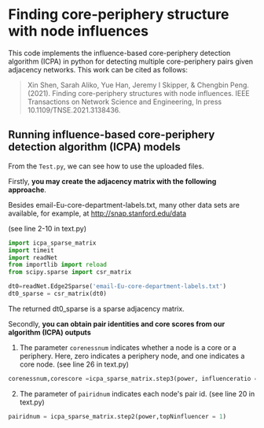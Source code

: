 # Finding core-periphery structure with node influences

This code implements the influence-based core-periphery detection algorithm (ICPA) in python for detecting multiple core-periphery pairs given adjacency networks. This work can be cited as follows:

>Xin Shen, Sarah Aliko, Yue Han, Jeremy I Skipper, & Chengbin Peng. (2021). Finding core-periphery structures with node influences. IEEE Transactions on Network Science and Engineering, In press 10.1109/TNSE.2021.3138436.

## Running influence-based core-periphery detection algorithm (ICPA) models
From the `Test.py`, we can see how to use the uploaded files.

Firstly, **you may create the adjacency matrix with the following approache**.

Besides email-Eu-core-department-labels.txt, many other data sets are available, for example, at http://snap.stanford.edu/data

(see line 2-10 in text.py)
```python
import icpa_sparse_matrix
import timeit
import readNet
from importlib import reload
from scipy.sparse import csr_matrix

dt0=readNet.Edge2Sparse('email-Eu-core-department-labels.txt')
dt0_sparse = csr_matrix(dt0)
```
The returned dt0_sparse is a sparse adjacency matrix.

Secondly, **you can obtain pair identities and core scores from our algorithm (ICPA) outputs**
1. The parameter `corenessnum` indicates whether a node is a core or a periphery. Here, zero indicates a periphery node, and one indicates a core node.
(see line 26 in text.py)
``` python
corenessnum,corescore =icpa_sparse_matrix.step3(power, influenceratio = influenceratio)
```
2. The parameter of `pairidnum` indicates each node's pair id.
(see line 20 in text.py)
``` python
pairidnum = icpa_sparse_matrix.step2(power,topNinfluencer = 1)
```

